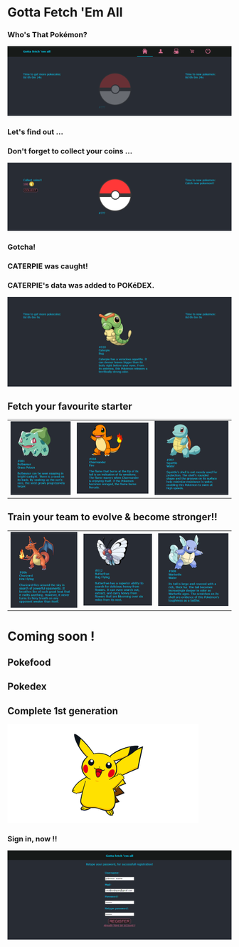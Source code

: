 # Gotta Fetch 'Em All

### Who's That Pokémon?

<img src='./readmeImages/pokemon4.PNG' alt="Pokemon menu"/>

### Let's find out ...

### Don't forget to collect your coins ...

<img src='./readmeImages/pokemon6.PNG' alt="Pokemon menu"/>

### Gotcha!

### CATERPIE was caught!

### CATERPIE's data was added to POKéDEX.

<img src='./readmeImages/pokemon13.PNG' alt="Pokemon data"/>

## Fetch your favourite starter

|                                                              |                                                               |                                                               |
| :----------------------------------------------------------: | :-----------------------------------------------------------: | :-----------------------------------------------------------: |
| <img  alt="pokemon image" src="./readmeImages/pokemon7.PNG"> | <img  alt="pokemon image" src="./readmeImages/pokemon11.PNG"> | <img  alt="pokemon image" src="./readmeImages/pokemon12.PNG"> |

## Train your team to evolve & become stronger!!

|                                                              |                                                               |                                                               |
| :----------------------------------------------------------: | :-----------------------------------------------------------: | :-----------------------------------------------------------: |
| <img  alt="pokemon image" src="./readmeImages/pokemon8.PNG"> | <img  alt="pokemon image" src="./readmeImages/pokemon14.PNG"> | <img  alt="pokemon image" src="./readmeImages/pokemon15.PNG"> |

# Coming soon !

## Pokefood

## Pokedex

## Complete 1st generation

 <img  alt="pokemon image" src="./readmeImages/pokemon16.png">

### Sign in, now !!

 <img  alt="pokemon registration" src="./readmeImages/pokemon1.PNG">
